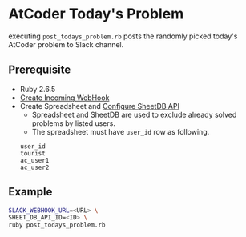 # AtCoder Today's Problem
executing `post_todays_problem.rb` posts the randomly picked today's AtCoder problem to Slack channel.

## Prerequisite
- Ruby 2.6.5
- [Create Incoming WebHook](https://atcoder-battle.slack.com/apps/new/A0F7XDUAZ-incoming-webhooks)
- Create Spreadsheet and [Configure SheetDB API](https://sheetdb.io/)
    - Spreadsheet and SheetDB are used to exclude already solved problems by listed users. 
    - The spreadsheet must have `user_id` row as following.
  ```
  user_id
  tourist
  ac_user1
  ac_user2
  ```

## Example 
```sh
SLACK_WEBHOOK_URL=<URL> \
SHEET_DB_API_ID=<ID> \
ruby post_todays_problem.rb
```

